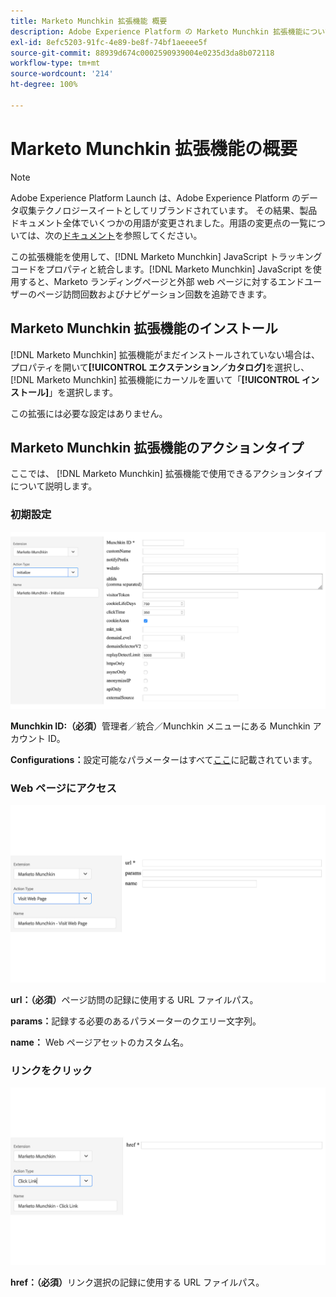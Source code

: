 ```yaml
---
title: Marketo Munchkin 拡張機能 概要
description: Adobe Experience Platform の Marketo Munchkin 拡張機能について説明します。
exl-id: 8efc5203-91fc-4e89-be8f-74bf1aeeee5f
source-git-commit: 88939d674c0002590939004e0235d3da8b072118
workflow-type: tm+mt
source-wordcount: '214'
ht-degree: 100%

---
```


# Marketo Munchkin 拡張機能の概要

>[!NOTE]
>
>Adobe Experience Platform Launch は、Adobe Experience Platform のデータ収集テクノロジースイートとしてリブランドされています。 その結果、製品ドキュメント全体でいくつかの用語が変更されました。用語の変更点の一覧については、次の[ドキュメント](../../../term-updates.md)を参照してください。

この拡張機能を使用して、[!DNL Marketo Munchkin] JavaScript トラッキングコードをプロパティと統合します。[!DNL Marketo Munchkin] JavaScript を使用すると、Marketo ランディングページと外部 web ページに対するエンドユーザーのページ訪問回数およびナビゲーション回数を追跡できます。

## Marketo Munchkin 拡張機能のインストール

[!DNL Marketo Munchkin] 拡張機能がまだインストールされていない場合は、プロパティを開いて&#x200B;**[!UICONTROL エクステンション／カタログ]**&#x200B;を選択し、 [!DNL Marketo Munchkin] 拡張機能にカーソルを置いて「**[!UICONTROL インストール]**」を選択します。

この拡張には必要な設定はありません。

## Marketo Munchkin 拡張機能のアクションタイプ

ここでは、 [!DNL Marketo Munchkin] 拡張機能で使用できるアクションタイプについて説明します。

### 初期設定

![](../../../images/munchkin-Init.png)

**Munchkin ID:（必須）**&#x200B;管理者／統合／Munchkin メニューにある Munchkin アカウント ID。

**Configurations：**&#x200B;設定可能なパラメーターはすべて[ここ](https://developers.marketo.com/javascript-api/lead-tracking/configuration/)に記載されています。

### Web ページにアクセス

![](../../../images/munchkin-visit-page.png)

**url：（必須）**&#x200B;ページ訪問の記録に使用する URL ファイルパス。

**params：**&#x200B;記録する必要のあるパラメーターのクエリー文字列。

**name：** Web ページアセットのカスタム名。

### リンクをクリック

![](../../../images/munchkin-click-link.png)

**href：（必須）**&#x200B;リンク選択の記録に使用する URL ファイルパス。
